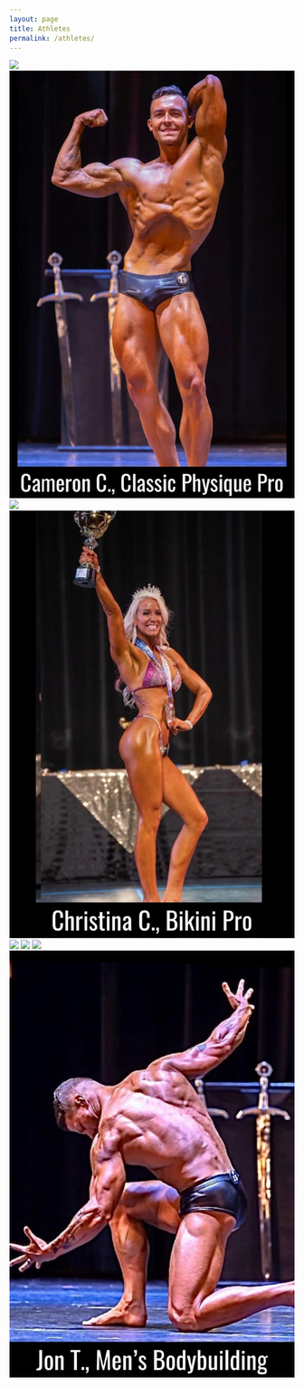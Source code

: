 ```yaml
---
layout: page
title: Athletes
permalink: /athletes/
---
```

<div class="gallery-box">
  <div class="gallery">
    <img src="/images/athletes/Brett Z., Men’s Physique.jpeg">
    <img src="/images/athletes/Cameron C., Classic Physique Pro.jpeg">
    <img src="/images/athletes/Chad K., Men’s Physique Pro.jpeg">
    <img src="/images/athletes/Christina C., Bikini Pro.jpeg">
    <img src="/images/athletes/Cynthia C, Women’s Physique.jpeg">
    <img src="/images/athletes/Drew K, Men’s Physique.jpeg">
    <img src="/images/athletes/Emily B, Women’s Physique.jpeg">
    <img src="/images/athletes/Jon T., Open Bodybuilding.jpeg">
  </div>
</div>
